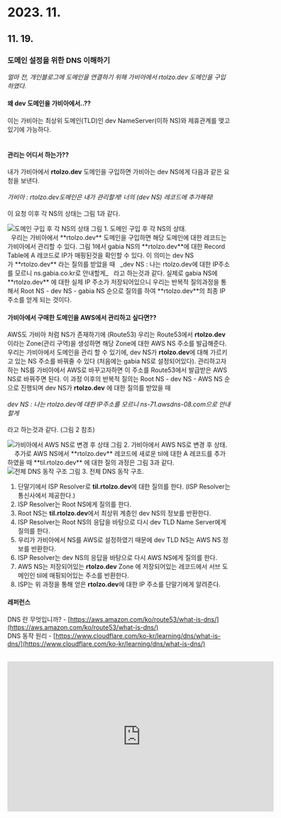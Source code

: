 # 2023. 11.

## 11. 19.

### 도메인 설정을 위한 DNS 이해하기

_얼마 전, 개인블로그에 도메인을 연결하기 위해 가비아에서 rtolzo.dev 도메인을 구입하였다._

#### 왜 dev 도메인을 가비아에서..??

이는 가비아는 최상위 도메인(TLD)인 dev NameServer(이하 NS)와 제휴관계를 맺고 있기에 가능하다.  
 

#### 관리는 어디서 하는가??

내가 가비아에서 **rtolzo.dev** 도메인을 구입하면 가비아는 dev NS에게 다음과 같은 요청을 보낸다.  
   
_가비아 : rtolzo.dev도메인은 내가 관리할게! 너의 (dev NS) 레코드에 추가해줘!_  
   
이 요청 이후 각 NS의 상태는 그림 1과 같다.  

<div class="img-container">
    <img alt="도메인 구입 후 각 NS의 상태" src="https://github.com/ChoiYongWon/Algorithm/assets/40623433/c693d846-9255-49ee-85de-822a4d3d4506">  
    <span class="caption">그림 1. 도메인 구입 후 각 NS의 상태.</span>
</div>
   
우리는 가비아에서 **rtolzo.dev** 도메인을 구입하면 해당 도메인에 대한 레코드는 가비아에서 관리할 수 있다. 그림 1에서 gabia NS의 **rtolzo.dev**에 대한 Record Table에 A 레코드로 IP가 매핑된것을 확인할 수 있다. 이 의미는 dev NS가 **rtolzo.dev** 라는 질의를 받았을 때  
   
_dev NS : 나는 rtolzo.dev에 대한 IP주소를 모르니 ns.gabia.co.kr로 안내할게_  
   
라고 하는것과 같다. 실제로 gabia NS에 **rtolzo.dev** 에 대한 실제 IP 주소가 저장되어있으니 우리는 반복적 질의과정을 통해서  
Root NS - dev NS - gabia NS 순으로 질의를 하여 **rtolzo.dev**의 최종 IP 주소를 얻게 되는 것이다.  
 

#### 가비아에서 구매한 도메인을 AWS에서 관리하고 싶다면??

AWS도 가비아 처럼 NS가 존재하기에 (Route53) 우리는 Route53에서 **rtolzo.dev** 이라는 Zone(관리 구역)을 생성하면 해당 Zone에 대한 AWS NS 주소를 발급해준다. 우리는 가비아에서 도메인을 관리 할 수 있기에, dev NS가 **rtolzo.dev**에 대해 가르키고 있는 NS 주소를 바꿔줄 수 있다 (처음에는 gabia NS로 설정되어있다). 관리하고자 하는 NS를 가비아에서 AWS로 바꾸고자하면 이 주소를 Route53에서 발급받은 AWS NS로 바꿔주면 된다. 이 과정 이후의 반복적 질의는 Root NS - dev NS - AWS NS 순으로 진행되며 dev NS가 **rtolzo.dev** 에 대한 질의를 받았을 때  
   
_dev NS : 나는 rtolzo.dev에 대한 IP주소를 모르니 ns-71.awsdns-08.com으로 안내할게_  
   
라고 하는것과 같다. (그림 2 참조)  

<div class="img-container">
    <img alt="가비아에서 AWS NS로 변경 후 상태" src="https://github.com/ChoiYongWon/Algorithm/assets/40623433/46fd16cc-c6da-464a-b7a4-fae35db70e5a">  
    <span class="caption">그림 2. 가비아에서 AWS NS로 변경 후 상태.</span>
</div>
 
   
추가로 AWS NS에서 **rtolzo.dev** 레코드에 새로운 til에 대한 A 레코드를 추가하였을 때  
**til.rtolzo.dev** 에 대한 질의 과정은 그림 3과 같다.  

<div class="img-container">
    <img alt="전체 DNS 동작 구조" src="https://github.com/ChoiYongWon/Algorithm/assets/40623433/7c067db9-13fc-4940-b2a0-5b78315c5bc0">  
    <span class="caption">그림 3. 전체 DNS 동작 구조.</span>
</div>



1.  단말기에서 ISP Resolver로 **til.rtolzo.dev**에 대한 질의를 한다. (ISP Resolver는 통신사에서 제공한다.)
2.  ISP Resolver는 Root NS에게 질의를 한다.
3.  Root NS는 **til.rtolzo.dev**에서 최상위 계층인 dev NS의 정보를 반환한다.
4.  ISP Resolver는 Root NS의 응답을 바탕으로 다시 dev TLD Name Server에게 질의를 한다.
5.  우리가 가비아에서 NS를 AWS로 설정하였기 때문에 dev TLD NS는 AWS NS 정보를 반환한다.
6.  ISP Resolver는 dev NS의 응답을 바탕으로 다시 AWS NS에게 질의를 한다.
7.  AWS NS는 저장되어있는 **rtolzo.dev** Zone 에 저장되어있는 레코드에서 서브 도메인인 til에 매핑되어있는 주소를 반환한다.
8.  ISP는 위 과정을 통해 얻은 **rtolzo.dev**에 대한 IP 주소를 단말기에게 알려준다.

#### 레퍼런스

DNS 란 무엇입니까? - [https://aws.amazon.com/ko/route53/what-is-dns/](https://aws.amazon.com/ko/route53/what-is-dns/)  
DNS 동작 원리 - [https://www.cloudflare.com/ko-kr/learning/dns/what-is-dns/](https://www.cloudflare.com/ko-kr/learning/dns/what-is-dns/)  
 

<iframe src="https://www.youtube.com/embed/sDXcLyrn6gU" width="600" height="338" frameborder="0" allowfullscreen="true"></iframe>
